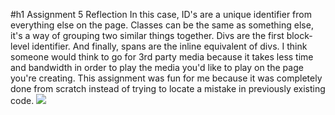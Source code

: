 #h1 Assignment 5 Reflection
In this case, ID's are a unique identifier from everything else on the page. Classes can be the same as something else, it's a way of grouping two similar things together. Divs are the first block-level identifier. And finally, spans are the inline equivalent of divs.
I think someone would think to go for 3rd party media because it takes less time and bandwidth in order to play the media you'd like to play on the page you're creating.
This assignment was fun for me because it was completely done from scratch instead of trying to locate a mistake in previously existing code.
<img src="./images/Assignment5ScreenShot.jpeg">
